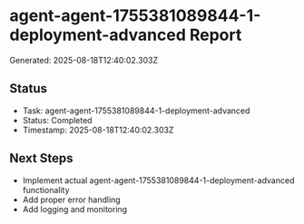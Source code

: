 # agent-agent-1755381089844-1-deployment-advanced Report

Generated: 2025-08-18T12:40:02.303Z

## Status
- Task: agent-agent-1755381089844-1-deployment-advanced
- Status: Completed
- Timestamp: 2025-08-18T12:40:02.303Z

## Next Steps
- Implement actual agent-agent-1755381089844-1-deployment-advanced functionality
- Add proper error handling
- Add logging and monitoring

